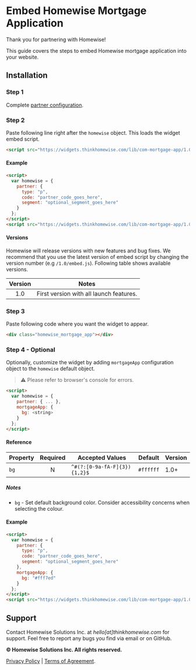 # Embed Homewise  Mortgage Application
Thank you for partnering with Homewise!

This guide covers the steps to embed Homewise mortgage application into your website.

## Installation

### Step 1
Complete [partner configuration](../partner/configuration.md).

### Step 2
Paste following line right after the `homewise` object. This loads the widget embed script.

```html
<script src="https://widgets.thinkhomewise.com/lib/com-mortgage-app/1.0/embed.js"></script>
```

#### Example
```html
<script>
  var homewise = {
    partner: {
      type: "p",
      code: "partner_code_goes_here",
      segment: "optional_segment_goes_here"
    }
  };
</script>
<script src="https://widgets.thinkhomewise.com/lib/com-mortgage-app/1.0/embed.js"></script>
```

#### Versions
Homewise will release versions with new features and bug fixes. We recommend that you use the latest 
version of embed script by changing the version number (e.g `/1.0/embed.js`). Following table shows available versions.

| Version | Notes                                   |
|:-------:|-----------------------------------------|
|   1.0   | First version with all launch features. |


### Step 3
Paste following code where you want the widget to appear.
```html
<div class="homewise_mortgage_app"></div>
```

### Step 4 - Optional
Optionally, customize the widget by adding `mortgageApp` configuration object to the `homewise` default object.
> :warning: Please refer to browser's console for errors.

```html
<script>
  var homewise = {
    partner: { ... },
    mortgageApp: {
      bg: <string>
    }
  };
</script>
```

#### Reference
| Property | Required | Accepted Values               | Default    | Version |
|----------|:--------:|-------------------------------|------------|---------|
| `bg`     |    N     | `^#(?:[0-9a-fA-F]{3}){1,2}$`  | `#ffffff`  | 1.0+    |

##### Notes
* `bg` - Set default background color. Consider accessibility concerns when selecting the colour.

#### Example
```html
<script>
  var homewise = {
    partner: {
      type: "p",
      code: "partner_code_goes_here",
      segment: "optional_segment_goes_here"
    },
    mortgageApp: {
      bg: "#fff7ed"
    }
  };
</script>
<script src="https://widgets.thinkhomewise.com/lib/com-mortgage-app/1.0/embed.js"></script>
```

## Support
Contact Homewise Solutions Inc. at *hello[at]thinkhomewise.com* for support. Feel free to report any bugs you find via 
email or on GitHub.

**© Homewise Solutions Inc. All rights reserved.**

[Privacy Policy](https://thinkhomewise.com/page/privacy/) | [Terms of Agreement](https://thinkhomewise.com/page/term/).
